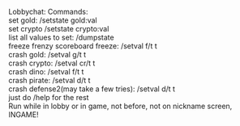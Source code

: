 Lobbychat:
Commands:<br>
set gold: /setstate gold:val<br>
set crypto /setstate crypto:val<br>
list all values to set: /dumpstate<br>
freeze frenzy scoreboard freeze: /setval f/t t<br>
crash gold: /setval g/t t<br>
crash crypto: /setval cr/t t<br>
crash dino: /setval f/t t<br>
crash pirate: /setval d/t t<br>
crash defense2(may take a few tries): /setval d/t t<br>
just do /help for the rest<br>
Run while in lobby or in game, not before, not on nickname screen, INGAME!
